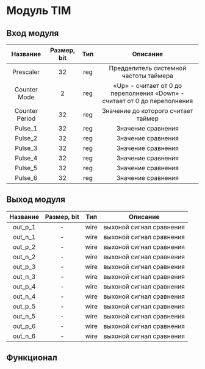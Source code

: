 # Модуль TIM

## Вход модуля
|Название       |Размер, bit|  Тип   |Описание|
|:-------:      |:---------:|:------:|:------:|
|Prescaler      |     32    |  reg   | Предделитель системной частоты таймера |
|Counter Mode   |     2     |  reg   | «Up» - считает от 0 до переполнения «Down» - считает от 0 до переполнения |
|Counter Period |     32    |  reg   | Значение до которого считает таймер      |
|Pulse_1          |     32    |  reg   | Значение сравнения                       |
|Pulse_2          |     32    |  reg   | Значение сравнения                       |
|Pulse_3          |     32    |  reg   | Значение сравнения                       |
|Pulse_4          |     32    |  reg   | Значение сравнения                       |
|Pulse_5          |     32    |  reg   | Значение сравнения                       |
|Pulse_6          |     32    |  reg   | Значение сравнения                       |

## Выход модуля

|Название       |Размер, bit|  Тип   |Описание|
|:-------:      |:---------:|:------:|:------:|
|out_p_1        |     -    |  wire  | выхоной сигнал сравнения |
|out_n_1        |     -     |  wire  | выхоной сигнал сравнения |
|out_p_2        |     -    |  wire  | выхоной сигнал сравнения |
|out_n_2        |     -     |  wire  | выхоной сигнал сравнения |
|out_p_3        |     -    |  wire  | выхоной сигнал сравнения |
|out_n_3        |     -     |  wire  | выхоной сигнал сравнения |
|out_p_4        |     -    |  wire  | выхоной сигнал сравнения |
|out_n_4        |     -     |  wire  | выхоной сигнал сравнения |
|out_p_5        |     -    |  wire  | выхоной сигнал сравнения |
|out_n_5        |     -     |  wire  | выхоной сигнал сравнения |
|out_p_6        |     -    |  wire  | выхоной сигнал сравнения |
|out_n_6        |     -     |  wire  | выхоной сигнал сравнения |

## Функционал